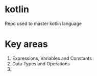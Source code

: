 # kotlin
Repo used to master kotlin language


# Key areas
1. Expressions, Variables and Constants
2. Data Types and Operations
3.
